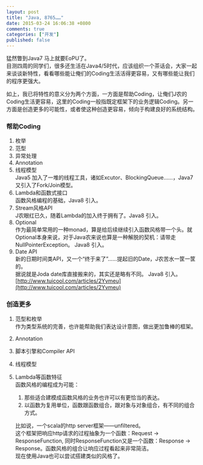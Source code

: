 ```yaml
---
layout: post
title: "Java, 8765……"
date: 2015-03-24 16:06:38 +0800
comments: true
categories: ["开发"]
published: false
---
```


猛然瞥到Java7 马上就要EoPU了。  
目测四周的同学们，很多还生活在Java4/5时代，应该组织一个茶话会，大家一起来谈谈新特性，看看哪些能让俺们的Coding生活活得更容易，又有哪些能让我们的程序更强大。

<!-- more -->

如上，我已将特性的意义分为两个方面，一方面是帮助Coding，让俺们J农的Coding生活更容易，这里的Coding一般指既定框架下的业务逻辑Coding。另一方面是创造更多的可能性，或者使这种创造更容易，倾向于构建良好的系统结构。

### 帮助Coding
1.  枚举
1.  范型
1.  异常处理
1.  Annotation
1.  线程模型  
Java5 加入了一堆的线程工具，诸如Excutor、BlockingQueue……，Java7 又引入了Fork/Join模型。
1.  Lambda和函数式接口  
函数风格编程的基础，Java8 引入。
1.  Stream风格API  
J农眼红已久，随着Lambda的加入终于拥有了。Java8 引入。
1.  Optional  
作为最简单常用的一种monad，算是给后续继续引入函数风格带一个头。就Optional本身来说，对于Java农来说也算是一种解脱的契机：请带走NullPointerException。 Java8 引入。
1.  Date API  
新的日期时间类API，又一个“终于来了”……提起旧的Date，J农苦水一筐一筐的。  
据说就是Joda date库直接搬来的，其实还是略有不同。 Java8 引入。  
[http://www.tuicool.com/articles/2Yvmeu](http://www.tuicool.com/articles/2Yvmeu)

### 创造更多

1.  范型和枚举  
作为类型系统的完善，也许能帮助我们表达设计意图，做出更加鲁棒的框架。
1.  Annotation
1.  脚本引擎和Compiler API
1.  线程模型
1.  Lambda等函数特征  
函数风格的编程成为可能：  
	1. 那些适合建模成函数风格的业务也许可以有更恰当的表达。  
	2. 以函数为复用单位，函数跟函数组合，跟对象与对象组合，有不同的组合方式。  

	比如说，一个scala的http server框架——unfiltered。  
这个框架把响应http请求的过程抽象为一个函数：Request -> ResponseFunction, 同时ResponseFunction又是一个函数：Response -> Response。函数风格的组合让响应过程看起来非常简洁。  
	现在使用Java也可以尝试搭建类似的风格了。
